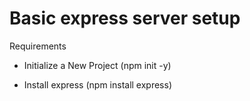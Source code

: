 # Basic express server setup
Requirements
 
- Initialize a New Project
(npm init -y)

- Install express
(npm install express)
